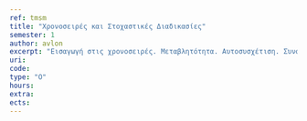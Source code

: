 ```yaml
---
ref: tmsm
title: "Χρονοσειρές και Στοχαστικές Διαδικασίες"
semester: 1
author: avlon  
excerpt: "Εισαγωγή στις χρονοσειρές. Μεταβλητότητα. Αυτοσυσχέτιση. Συνάρτηση αυτοσυσχέτισης. Συντελεστής αυτοσυσχέτισης. Στοχαστικές διαφορικές εξισώσεις. Λευκός θόρυβος. Διαδικασία Wiener. Διαδικασία Ornstein–Uhlenbeck. Τυχαίος περιπατητής. Διαδικασία μεταβλητού παραθύρου. Συνάρτηση μεταβλητότητας."
uri:
code:
type: "O"
hours: 
extra:
ects:
---
```

